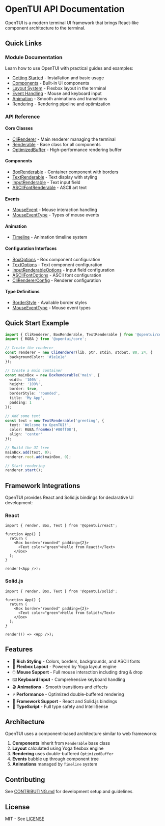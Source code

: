 # OpenTUI API Documentation

OpenTUI is a modern terminal UI framework that brings React-like component architecture to the terminal.

## Quick Links

### Module Documentation
Learn how to use OpenTUI with practical guides and examples:

- [Getting Started](../modules/guide.md) - Installation and basic usage
- [Components](../modules/components.md) - Built-in UI components
- [Layout System](../modules/layout.md) - Flexbox layout in the terminal
- [Event Handling](../modules/events.md) - Mouse and keyboard input
- [Animation](../modules/animation.md) - Smooth animations and transitions
- [Rendering](../modules/rendering.md) - Rendering pipeline and optimization

### API Reference

#### Core Classes
- [CliRenderer](./reference/classes/CliRenderer.md) - Main renderer managing the terminal
- [Renderable](./reference/classes/Renderable.md) - Base class for all components
- [OptimizedBuffer](./reference/classes/OptimizedBuffer.md) - High-performance rendering buffer

#### Components
- [BoxRenderable](./reference/classes/BoxRenderable.md) - Container component with borders
- [TextRenderable](./reference/classes/TextRenderable.md) - Text display with styling
- [InputRenderable](./reference/classes/InputRenderable.md) - Text input field
- [ASCIIFontRenderable](./reference/classes/ASCIIFontRenderable.md) - ASCII art text

#### Events
- [MouseEvent](./reference/classes/MouseEvent.md) - Mouse interaction handling
- [MouseEventType](./reference/types/MouseEventType.md) - Types of mouse events

#### Animation
- [Timeline](./reference/classes/Timeline.md) - Animation timeline system

#### Configuration Interfaces
- [BoxOptions](./reference/interfaces/BoxOptions.md) - Box component configuration
- [TextOptions](./reference/interfaces/TextOptions.md) - Text component configuration
- [InputRenderableOptions](./reference/interfaces/InputRenderableOptions.md) - Input field configuration
- [ASCIIFontOptions](./reference/interfaces/ASCIIFontOptions.md) - ASCII font configuration
- [CliRendererConfig](./reference/interfaces/CliRendererConfig.md) - Renderer configuration

#### Type Definitions
- [BorderStyle](./reference/types/BorderStyle.md) - Available border styles
- [MouseEventType](./reference/types/MouseEventType.md) - Mouse event types

## Quick Start Example

```typescript
import { CliRenderer, BoxRenderable, TextRenderable } from '@opentui/core';
import { RGBA } from '@opentui/core';

// Create the renderer
const renderer = new CliRenderer(lib, ptr, stdin, stdout, 80, 24, {
  backgroundColor: '#1e1e1e'
});

// Create a main container
const mainBox = new BoxRenderable('main', {
  width: '100%',
  height: '100%',
  border: true,
  borderStyle: 'rounded',
  title: 'My App',
  padding: 1
});

// Add some text
const text = new TextRenderable('greeting', {
  text: 'Welcome to OpenTUI!',
  color: RGBA.fromHex('#00ff00'),
  align: 'center'
});

// Build the UI tree
mainBox.add(text, 0);
renderer.root.add(mainBox, 0);

// Start rendering
renderer.start();
```

## Framework Integrations

OpenTUI provides React and Solid.js bindings for declarative UI development:

### React
```tsx
import { render, Box, Text } from '@opentui/react';

function App() {
  return (
    <Box border="rounded" padding={2}>
      <Text color="green">Hello from React!</Text>
    </Box>
  );
}

render(<App />);
```

### Solid.js
```tsx
import { render, Box, Text } from '@opentui/solid';

function App() {
  return (
    <Box border="rounded" padding={2}>
      <Text color="green">Hello from Solid!</Text>
    </Box>
  );
}

render(() => <App />);
```

## Features

- 🎨 **Rich Styling** - Colors, borders, backgrounds, and ASCII fonts
- 📐 **Flexbox Layout** - Powered by Yoga layout engine
- 🖱️ **Mouse Support** - Full mouse interaction including drag & drop
- ⌨️ **Keyboard Input** - Comprehensive keyboard handling
- 🎬 **Animations** - Smooth transitions and effects
- ⚡ **Performance** - Optimized double-buffered rendering
- 🔧 **Framework Support** - React and Solid.js bindings
- 🎯 **TypeScript** - Full type safety and IntelliSense

## Architecture

OpenTUI uses a component-based architecture similar to web frameworks:

1. **Components** inherit from `Renderable` base class
2. **Layout** calculated using Yoga flexbox engine
3. **Rendering** uses double-buffered `OptimizedBuffer`
4. **Events** bubble up through component tree
5. **Animations** managed by `Timeline` system

## Contributing

See [CONTRIBUTING.md](https://github.com/sst/opentui/blob/main/CONTRIBUTING.md) for development setup and guidelines.

## License

MIT - See [LICENSE](https://github.com/sst/opentui/blob/main/LICENSE)
